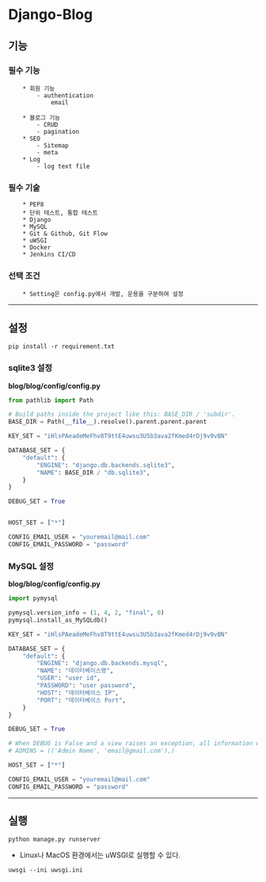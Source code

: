 # Django-Blog



## 기능


### 필수 기능


```
    * 회원 기능
        - authentication
            email

    * 블로그 기능
        - CRUD
        - pagination
    * SEO
        - Sitemap
        - meta
    * Log
        - log text file
```


### 필수 기술


```
    * PEP8
    * 단위 테스트, 통합 테스트
    * Django
    * MySQL
    * Git & Github, Git Flow
    * uWSGI
    * Docker
    * Jenkins CI/CD
```


### 선택 조건


```
    * Setting은 config.py에서 개발, 운용을 구분하여 설정
```


---


## 설정


```
pip install -r requirement.txt
```


### sqlite3 설정


**blog/blog/config/config.py**

```python
from pathlib import Path

# Build paths inside the project like this: BASE_DIR / 'subdir'.
BASE_DIR = Path(__file__).resolve().parent.parent.parent

KEY_SET = "iHlsPAeadeMeFhv8T9ttE4uwsu3U5b3ava2fKmed4rDj9v9vBN"

DATABASE_SET = {
    "default": {
        "ENGINE": "django.db.backends.sqlite3",
        "NAME": BASE_DIR / "db.sqlite3",
    }
}

DEBUG_SET = True


HOST_SET = ["*"]

CONFIG_EMAIL_USER = "youremail@mail.com"
CONFIG_EMAIL_PASSWORD = "password"
```



### MySQL 설정

**blog/blog/config/config.py**

```python
import pymysql

pymysql.version_info = (1, 4, 2, "final", 0)
pymysql.install_as_MySQLdb()

KEY_SET = "iHlsPAeadeMeFhv8T9ttE4uwsu3U5b3ava2fKmed4rDj9v9vBN"

DATABASE_SET = {
    "default": {
        "ENGINE": "django.db.backends.mysql",
        "NAME": "데이터베이스명",
        "USER": "user id",
        "PASSWORD": "user password",
        "HOST": "데이터베이스 IP",
        "PORT": "데이터베이스 Port",
    }
}

DEBUG_SET = True

# When DEBUG is False and a view raises an exception, all information will be sent by email to the people listed in the ADMINS setting
# ADMINS = (('Admin Name', 'email@gmail.com'),)

HOST_SET = ["*"]

CONFIG_EMAIL_USER = "youremail@mail.com"
CONFIG_EMAIL_PASSWORD = "password"
```

---

## 실행

```
python manage.py runserver
```

* Linux나 MacOS 환경에서는 uWSGI로 실행할 수 있다.

```
uwsgi --ini uwsgi.ini
```